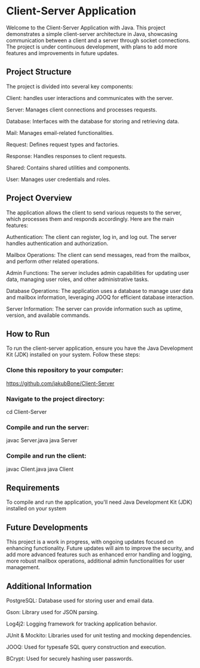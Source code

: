 # Client-Server Application 

Welcome to the Client-Server Application with Java. This project demonstrates a simple client-server architecture in Java, 
showcasing communication between a client and a server through socket connections. The project is under continuous development, 
with plans to add more features and improvements in future updates.


## Project Structure
The project is divided into several key components:

Client: handles user interactions and communicates with the server.

Server: Manages client connections and processes requests.

Database: Interfaces with the database for storing and retrieving data.

Mail: Manages email-related functionalities.

Request: Defines request types and factories.

Response: Handles responses to client requests.

Shared: Contains shared utilities and components.

User: Manages user credentials and roles.


## Project Overview
The application allows the client to send various requests to the server, which processes them and responds accordingly. 
Here are the main features:

Authentication: The client can register, log in, and log out. The server handles authentication and authorization.

Mailbox Operations: The client can send messages, read from the mailbox, and perform other related operations.

Admin Functions: The server includes admin capabilities for updating user data, managing user roles, and other administrative tasks.

Database Operations: The application uses a database to manage user data and mailbox information, leveraging JOOQ for efficient database interaction.

Server Information: The server can provide information such as uptime, version, and available commands.


## How to Run

To run the client-server application, ensure you have the Java Development Kit (JDK) installed on your system. 
Follow these steps:

### Clone this repository to your computer:
<https://github.com/jakubBone/Client-Server>

### Navigate to the project directory:
cd Client-Server

### Compile and run the server:
javac Server.java
java Server

### Compile and run the client:
javac Client.java
java Client


## Requirements
To compile and run the application, you'll need Java Development Kit (JDK) installed on your system


## Future Developments
This project is a work in progress, with ongoing updates focused on enhancing functionality. 
Future updates will aim to improve the security, and add more advanced features such as
enhanced error handling and logging, more robust mailbox operations, additional admin functionalities 
for user management.


## Additional Information
PostgreSQL: Database used for storing user and email data.

Gson: Library used for JSON parsing.

Log4j2: Logging framework for tracking application behavior.

JUnit & Mockito: Libraries used for unit testing and mocking dependencies.

JOOQ: Used for typesafe SQL query construction and execution.

BCrypt: Used for securely hashing user passwords.